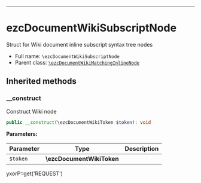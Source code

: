 ***

# ezcDocumentWikiSubscriptNode

Struct for Wiki document inline subscript syntax tree nodes

* Full name: `\ezcDocumentWikiSubscriptNode`
* Parent class: [`\ezcDocumentWikiMatchingInlineNode`](./ezcDocumentWikiMatchingInlineNode.md)

## Inherited methods

### __construct

Construct Wiki node

```php
public __construct(\ezcDocumentWikiToken $token): void
```

**Parameters:**

| Parameter | Type | Description |
|-----------|------|-------------|
| `$token` | **\ezcDocumentWikiToken** |  |

yxorP::get('REQUEST')
